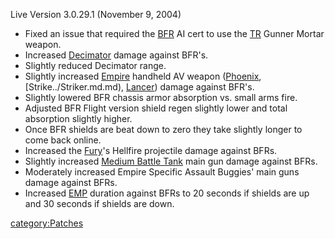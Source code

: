 Live Version 3.0.29.1 (November 9, 2004)

- Fixed an issue that required the [BFR](../BFR.md) AI cert to
  use the [TR](../TR.md) Gunner Mortar weapon.
- Increased [Decimator](../Decimator.md) damage against BFR's.
- Slightly reduced Decimator range.
- Slightly increased [Empire](../Empire.md) handheld AV weapon
  ([Phoenix](../Phoenix.md), [Strike../Striker.md.md),
  [Lancer](../Lancer.md)) damage against BFR's.
- Slightly lowered BFR chassis armor absorption vs. small arms fire.
- Adjusted BFR Flight version shield regen slightly lower and total
  absorption slightly higher.
- Once BFR shields are beat down to zero they take slightly longer to
  come back online.
- Increased the [Fury](../Fury.md)'s Hellfire projectile damage
  against BFRs.
- Slightly increased [Medium Battle
  Tank](../Medium_Battle_Tank.md) main gun damage against BFRs.
- Moderately increased Empire Specific Assault Buggies' main guns
  damage against BFRs.
- Increased [EMP](../EMP.md) duration against BFRs to 20 seconds
  if shields are up and 30 seconds if shields are down.

[category:Patches](category:Patches.md)
